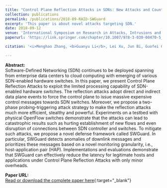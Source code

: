```yaml
---
title: "Control Plane Reflection Attacks in SDNs: New Attacks and Countermeasures"
collection: publications
permalink: /publications/2018-09-RAID-SWGuard
excerpt: 'This paper is about novel attacks targeting SDN.'
date: 2018-09-12
venue: 'International Symposium on Research in Attacks, Intrusions and Defenses (RAID)'
paperurl: 'https://link.springer.com/chapter/10.1007/978-3-030-00470-5_8'

citation: '<i>Menghao Zhang, <b>Guanyu Li</b>, Lei Xu, Jun Bi, Guofei Gu, Jiasong Bai. &quot;Control Plane Reflection Attacks in SDNs: New Attacks and Countermeasures&quot;. In The 21st International Symposium on Research in Attacks, Intrusions and Defenses (RAID ''18), September 10-12, 2018, Heraklion, Crete, Greece.</i>'

---
```

**Abstract:**  
Software-Defined Networking (SDN) continues to be deployed spanning from enterprise data centers to cloud computing with emerging of various SDN-enabled hardware switches. In this paper, we present Control Plane Reflection Attacks to exploit the limited processing capability of SDN-enabled hardware switches. The reflection attacks adopt direct and indirect data plane events to force the control plane to issue massive expensive control messages towards SDN switches. Moreover, we propose a two-phase probing-triggering attack strategy to make the reflection attacks much more efficient, stealthy and powerful. Experiments on a testbed with physical OpenFlow switches demonstrate that the attacks can lead to catastrophic results such as hurting establishment of new flows and even disruption of connections between SDN controller and switches. To mitigate such attacks, we propose a novel defense framework called SWGuard. In particular, SWGuard detects anomalies of downlink messages and prioritizes these messages based on a novel monitoring granularity, i.e., host-application pair (HAP). Implementations and evaluations demonstrate that SWGuard can effectively reduce the latency for legitimate hosts and applications under Control Plane Reflection Attacks with only minor overheads.

**Paper URL:**  
[Read or download the complete paper here](https://link.springer.com/chapter/10.1007/978-3-030-00470-5_8){:target="\_blank"}
